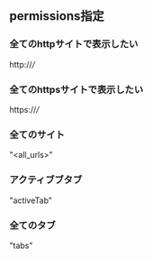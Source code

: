 ## permissions指定
### 全てのhttpサイトで表示したい
http://*/*

### 全てのhttpsサイトで表示したい
https://*/*

### 全てのサイト
"<all_urls>"

### アクティブブタブ
"activeTab"

### 全てのタブ
"tabs"
